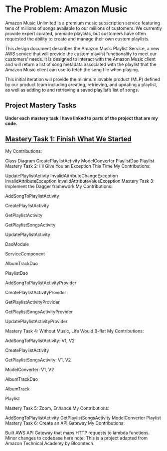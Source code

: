 # The Problem: Amazon Music

Amazon Music Unlimited is a premium music subscription service featuring tens of millions of songs available to our millions of customers. We currently provide expert curated, premade playlists, but customers have often requested the ability to create and manage their own custom playlists.

This design document describes the Amazon Music Playlist Service, a new AWS service that will provide the custom playlist functionality to meet our customers’ needs. It is designed to interact with the Amazon Music client and will return a list of song metadata associated with the playlist that the Amazon Music client can use to fetch the song file when playing.

This initial iteration will provide the minimum lovable product (MLP) defined by our product team including creating, retrieving, and updating a playlist, as well as adding to and retrieving a saved playlist’s list of songs.

## Project Mastery Tasks
#### Under each mastery task I have linked to parts of the project that are my code.
## [Mastery Task 1: Finish What We Started](tasks/project-mastery-tasks/MasteryTask01.md)

My Contributions:

Class Diagram
CreatePlaylistActivity
ModelConverter
PlaylistDao
Playlist
Mastery Task 2: I'll Give You an Exception This Time
My Contributions:

UpdatePlaylistActivty
InvalidAttributeChangeException
InvalidAttributeException
InvalidAttributeValueException
Mastery Task 3: Implement the Dagger framework
My Contributions:

AddSongToPlaylistActivity

CreatePlaylistActivity

GetPlaylistActivity

GetPlaylistSongsActivity

UpdatePlaylistActivity

DaoModule

ServiceComponent

AlbumTrackDao

PlaylistDao

AddSongToPlaylistActivityProvider

CreatePlaylistActivityProvider

GetPlaylistActivityProvider

GetPlaylistSongsActivityProvider

UpdatePlaylistActivityProvider

Mastery Task 4: Without Music, Life Would B-flat
My Contributions:

AddSongToPlaylistActivity: V1, V2

CreatePlaylistActivity

GetPlaylistSongsActivity: V1, V2

ModelConverter: V1, V2

AlbumTrackDao

AlbumTrack

Playlist

Mastery Task 5: Zoom, Enhance
My Contributions:

AddSongToPlaylistActivity
GetPlaylistSongsActivity
ModelConverter
Playlist
Mastery Task 6: Create an API Gateway
My Contributions:

Built AWS API Gateway that maps HTTP requests to lambda functions.
Minor changes to codebase here
note: This is a project adapted from Amazon Technical Academy by Bloomtech.
